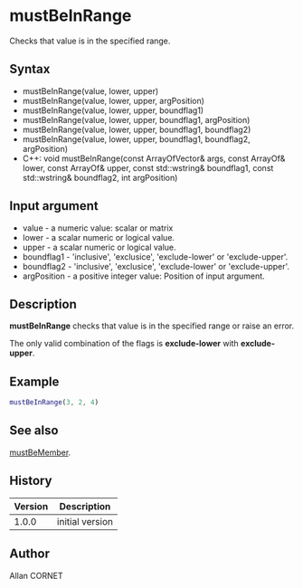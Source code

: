# mustBeInRange

Checks that value is in the specified range.

## Syntax

- mustBeInRange(value, lower, upper)
- mustBeInRange(value, lower, upper, argPosition)
- mustBeInRange(value, lower, upper, boundflag1)
- mustBeInRange(value, lower, upper, boundflag1, argPosition)
- mustBeInRange(value, lower, upper, boundflag1, boundflag2)
- mustBeInRange(value, lower, upper, boundflag1, boundflag2, argPosition)
- C++: void mustBeInRange(const ArrayOfVector& args, const ArrayOf& lower, const ArrayOf& upper, const std::wstring& boundflag1, const std::wstring& boundflag2, int argPosition)

## Input argument

- value - a numeric value: scalar or matrix
- lower - a scalar numeric or logical value.
- upper - a scalar numeric or logical value.
- boundflag1 - 'inclusive', 'exclusice', 'exclude-lower' or 'exclude-upper'.
- boundflag2 - 'inclusive', 'exclusice', 'exclude-lower' or 'exclude-upper'.
- argPosition - a positive integer value: Position of input argument.

## Description

  <p><b>mustBeInRange</b> checks that value is in the specified range or raise an error.</p>
  <p>The only valid combination of the flags is <b>exclude-lower</b> with <b>exclude-upper</b>.</p>

## Example

```matlab
mustBeInRange(3, 2, 4)
```

## See also

[mustBeMember](mustBeMember.md).

## History

| Version | Description     |
| ------- | --------------- |
| 1.0.0   | initial version |

## Author

Allan CORNET
